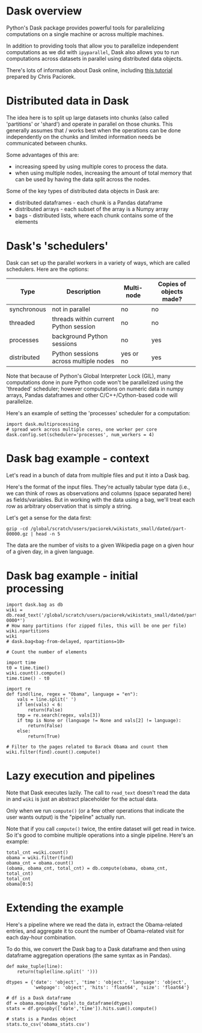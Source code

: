 # Dask overview

Python's Dask package provides powerful tools for parallelizing computations on a single machine or across multiple machines.

In addition to providing tools that allow you to parallelize independent computations as we did with `ipyparallel`, Dask also allows you to run computations across datasets in parallel using distributed data objects.

There's lots of information about Dask online, including [this tutorial](https://github.com/berkeley-scf/tutorial-dask-future) prepared by Chris Paciorek.

# Distributed data in Dask

The idea here is to split up large datasets into chunks (also called 'partitions' or 'shard') and operate in parallel on those chunks. This generally assumes that / works best when the operations can be done independently on the chunks and limited information needs be communicated between chunks.

Some advantages of this are:

 - increasing speed by using multiple cores to process the data.
 - when using multiple nodes, increasing the amount of total memory that can be used by having the data split across the nodes.
 
 Some of the key types of distributed data objects in Dask are:
 
  - distributed dataframes - each chunk is a Pandas dataframe
  - distributed arrays - each subset of the array is a Numpy array
  - bags - distributed lists, where each chunk contains some of the elements
  
# Dask's 'schedulers'

Dask can set up the parallel workers in a variety of ways, which are called schedulers. Here are the options:

|Type|Description|Multi-node|Copies of objects made?|
|----|-----------|----------|-----------------------|
|synchronous|not in parallel|no|no|
|threaded|threads within current Python session|no|no|
|processes|background Python sessions|no|yes|
|distributed|Python sessions across multiple nodes|yes or no|yes|

Note that because of Python's Global Interpreter Lock (GIL), many computations done in pure Python code won't be parallelized using the 'threaded' scheduler; however computations on numeric data in numpy arrays, Pandas dataframes and other C/C++/Cython-based code will parallelize.

Here's an example of setting the 'processes' scheduler for a computation:

```
import dask.multiprocessing
# spread work across multiple cores, one worker per core
dask.config.set(scheduler='processes', num_workers = 4)  
```

# Dask bag example - context

Let's read in a bunch of data from multiple files and put it into a Dask bag.

Here's the format of the input files. They're actually tabular type data (i.e., we can think of rows as observations and columns (space separated here) as fields/variables. But in working with the data using a bag, we'll treat each row as arbitrary observation that is simply a string.

Let's get a sense for the data first:

```
gzip -cd /global/scratch/users/paciorek/wikistats_small/dated/part-00000.gz | head -n 5
```

The data are the number of visits to a given Wikipedia page on a given hour of a given day, in a given language.

# Dask bag example - initial processing


```
import dask.bag as db
wiki = db.read_text('/global/scratch/users/paciorek/wikistats_small/dated/part-0000*')
# How many partitions (for zipped files, this will be one per file)
wiki.npartitions
wiki
# dask.bag<bag-from-delayed, npartitions=10>

# Count the number of elements

import time
t0 = time.time()
wiki.count().compute()
time.time() - t0

import re
def find(line, regex = "Obama", language = "en"):
    vals = line.split(' ')
    if len(vals) < 6:
        return(False)
    tmp = re.search(regex, vals[3])
    if tmp is None or (language != None and vals[2] != language):
        return(False)
    else:
        return(True)
    
# Filter to the pages related to Barack Obama and count them
wiki.filter(find).count().compute()
```

# Lazy execution and pipelines

Note that Dask executes lazily. The call to `read_text` doesn't read the data in and `wiki` is just an abstract placeholder for the actual data.

Only when we run `compute()` (or a few other operations that indicate the user wants output) is the "pipeline" actually run. 

Note that if you call `compute()` twice, the entire dataset will get read in twice. So it's good to combine multiple operations into a single pipeline.
Here's an example:

```
total_cnt =wiki.count()
obama = wiki.filter(find)
obama_cnt = obama.count()
(obama, obama_cnt, total_cnt) = db.compute(obama, obama_cnt, total_cnt)
total_cnt
obama[0:5]
```



# Extending the example

Here's a pipeline where we read the data in, extract the Obama-related entries, and aggregate it to count the number of Obama-related visit for each day-hour combination.

To do this, we convert the Dask bag to a Dask dataframe and then using dataframe aggregation operations (the same syntax as in Pandas).

```
def make_tuple(line):
    return(tuple(line.split(' ')))

dtypes = {'date': 'object', 'time': 'object', 'language': 'object',
          'webpage': 'object', 'hits': 'float64', 'size': 'float64'}

# df is a Dask dataframe
df = obama.map(make_tuple).to_dataframe(dtypes)
stats = df.groupby(['date','time']).hits.sum().compute()

# stats is a Pandas object
stats.to_csv('obama_stats.csv')
```
